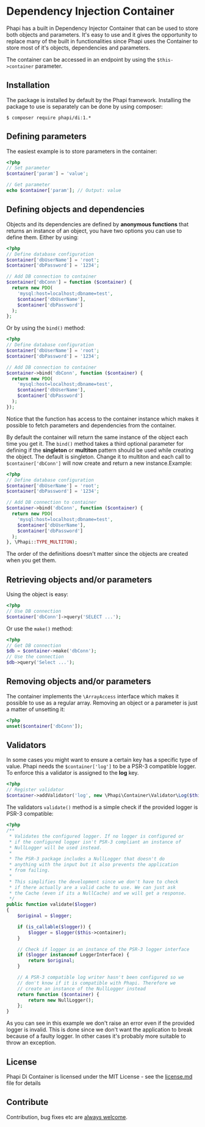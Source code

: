# Dependency Injection Container

Phapi has a built in Dependency Injector Container that can be used to store both objects and parameters. It's easy to use and it gives the opportunity to replace many of the built in functionalities since Phapi uses the Container to store most of it's objects, dependencies and parameters.

The container can be accessed in an endpoint by using the <code>$this->container</code> parameter.

## Installation
The package is installed by default by the Phapi framework. Installing the package to use is separately can be done by using composer:

```shell
$ composer require phapi/di:1.*
```



## Defining parameters
The easiest example is to store parameters in the container:
```php
<?php
// Set parameter
$container['param'] = 'value';

// Get parameter
echo $container['param']; // Output: value
```

## Defining objects and dependencies
Objects and its dependencies are defined by **anonymous functions** that returns an instance of an object, you have two options you can use to define them. Either by using:
```php
<?php
// Define database configuration
$container['dbUserName'] = 'root';
$container['dbPassword'] = '1234';

// Add DB connection to container
$container['dbConn'] = function ($container) {
  return new PDO(
    'mysql:host=localhost;dbname=test',
    $container['dbUserName'],
    $container['dbPassword']
  );
};
```

Or by using the <code>bind()</code> method:

```php
<?php
// Define database configuration
$container['dbUserName'] = 'root';
$container['dbPassword'] = '1234';

// Add DB connection to container
$container->bind('dbConn', function ($container) {
  return new PDO(
    'mysql:host=localhost;dbname=test',
    $container['dbUserName'],
    $container['dbPassword']
  );
});
```

Notice that the function has access to the container instance which makes it possible to fetch parameters and dependencies from the container.

By default the container will return the same instance of the object each time you get it. The <code>bind()</code> method takes a third optional parameter for defining if the **singleton** or **multiton** pattern should be used while creating the object. The default is singleton. Change it to multiton and each call to <code>$container['dbConn']</code> will now create and return a new instance.Example:

```php
<?php
// Define database configuration
$container['dbUserName'] = 'root';
$container['dbPassword'] = '1234';

// Add DB connection to container
$container->bind('dbConn', function ($container) {
  return new PDO(
    'mysql:host=localhost;dbname=test',
    $container['dbUserName'],
    $container['dbPassword']
  );
}, \Phapi::TYPE_MULTITON);
```

The order of the definitions doesn't matter since the objects are created when you get them.

## Retrieving objects and/or parameters
Using the object is easy:
```php
<?php
// Use DB connection
$container['dbConn']->query('SELECT ...');
```

Or use the <code>make()</code> method:
```php
<?php
// Get DB connection
$db = $container->make('dbConn');
// Use the connection
$db->query('Select ...');
```

## Removing objects and/or parameters
The container implements the <code>\ArrayAccess</code> interface which makes it possible to use as a regular array. Removing an object or a parameter is just a matter of unsetting it:

```php
<?php
unset($container['dbConn']);
```

## Validators
In some cases you might want to ensure a certain key has a specific type of value. Phapi needs the <code>$container['log']</code> to be a PSR-3 compatible logger. To enforce this a validator is assigned to the **log** key.

```php
<?php
// Register validator
$container->addValidator('log', new \Phapi\Container\Validator\Log($this));
```

The validators <code>validate()</code> method is a simple check if the provided logger is PSR-3 compatible:

```php
<?php
/**
 * Validates the configured logger. If no logger is configured or
 * if the configured logger isn't PSR-3 compliant an instance of
 * NullLogger will be used instead.
 *
 * The PSR-3 package includes a NullLogger that doesn't do
 * anything with the input but it also prevents the application
 * from failing.
 *
 * This simplifies the development since we don't have to check
 * if there actually are a valid cache to use. We can just ask
 * the Cache (even if its a NullCache) and we will get a response.
 */
public function validate($logger)
{
    $original = $logger;

    if (is_callable($logger)) {
        $logger = $logger($this->container);
    }

    // Check if logger is an instance of the PSR-3 logger interface
    if ($logger instanceof LoggerInterface) {
        return $original;
    }

    // A PSR-3 compatible log writer hasn't been configured so we
    // don't know if it is compatible with Phapi. Therefore we
    // create an instance of the NullLogger instead
    return function ($container) {
        return new NullLogger();
    };
}
```

As you can see in this example we don't raise an error even if the provided logger is invalid. This is done since we don't want the application to break because of a faulty logger. In other cases it's probably more suitable to throw an exception.

## License
Phapi Di Container is licensed under the MIT License - see the [license.md](https://github.com/phapi/di/blob/master/license.md) file for details

## Contribute
Contribution, bug fixes etc are [always welcome](https://github.com/phapi/di/issues/new).

